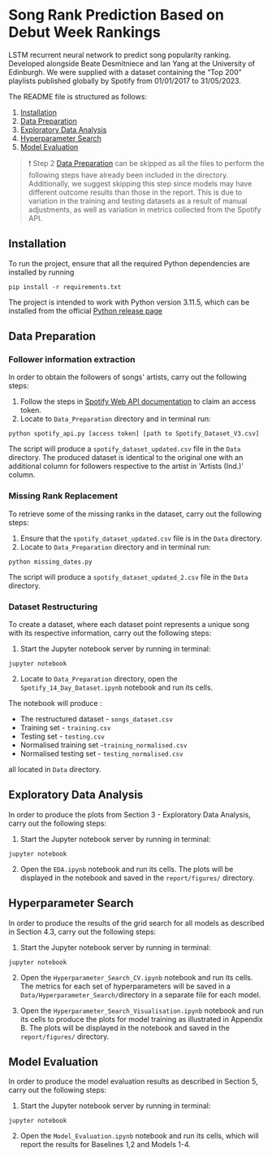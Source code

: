 # Song Rank Prediction Based on Debut Week Rankings

LSTM recurrent neural network to predict song popularity ranking. Developed alongside Beate Desmitniece and Ian Yang at the University of Edinburgh. We were supplied with a dataset containing the “Top 200” playlists published globally by Spotify from 01/01/2017 to 31/05/2023.

The README file is structured as follows:
1. [Installation](#installation)
2. [Data Preparation](#data-preparation)
3. [Exploratory Data Analysis](#exploratory-data-analysis)
4. [Hyperparameter Search](#hyperparameter-search)
5. [Model Evaluation](#model-evaluation)
> ❗ Step 2 [Data Preparation](#data-preparation) can be skipped as all the files to perform the following steps have already been
included in the directory. <br> Additionally, we suggest skipping this step since models may have different outcome results than those in the report. 
> This is due to variation in the training and testing datasets as a result of manual adjustments, as well as variation in metrics 
> collected from the Spotify API.
> 
## Installation

To run the project, ensure that all the required Python dependencies are installed by running
```
pip install -r requirements.txt
```
The project is intended to work with Python version 3.11.5, which can be installed from the official [Python release page](https://www.python.org/downloads/) 

## Data Preparation

### Follower information extraction

In order to obtain the followers of songs' artists, carry out the following steps:

1. Follow the steps in [Spotify Web API documentation](https://developer.spotify.com/documentation/web-api/tutorials/getting-started)
to claim an access token.
2. Locate to `Data_Preparation` directory and in terminal run:
```
python spotify_api.py [access token] [path to Spotify_Dataset_V3.csv]
```
The script will produce a `spotify_dataset_updated.csv` file in the `Data` directory. The produced dataset is identical to the original one
with an additional column for followers respective to the artist in 'Artists (Ind.)' column.

### Missing Rank Replacement

To retrieve some of the missing ranks in the dataset, carry out the following steps:

1. Ensure that the `spotify_dataset_updated.csv` file is in the `Data` directory.
2. Locate to `Data_Preparation` directory and in terminal run:
```
python missing_dates.py
```
The script will produce a `spotify_dataset_updated_2.csv` file in the `Data` directory.

### Dataset Restructuring

To create a dataset, where each dataset point represents a unique song with its
respective information, carry out the following steps:

1. Start the Jupyter notebook server by running in terminal:
```
jupyter notebook
```
2. Locate to `Data_Preparation` directory, open the `Spotify_14_Day_Dataset.ipynb`
notebook and run its cells. 

The notebook will produce :
- The restructured dataset  - `songs_dataset.csv`
- Training set - `training.csv`
- Testing set - `testing.csv`
- Normalised training set -`training_normalised.csv`
- Normalised testing set - `testing_normalised.csv`

all located in `Data` directory.


## Exploratory Data Analysis

In order to produce the plots from Section 3 - Exploratory Data Analysis, 
carry out the following steps:

1. Start the Jupyter notebook server by running in terminal:
```
jupyter notebook
```
2. Open the `EDA.ipynb` notebook and run its cells. The plots will be displayed in the notebook and saved in the `report/figures/` directory.


## Hyperparameter Search

In order to produce the results of the grid search for all models as described
in Section 4.3, carry out the following steps:
1. Start the Jupyter notebook server by running in terminal:
```
jupyter notebook
```
2. Open the `Hyperparameter_Search_CV.ipynb` notebook and run its cells. The metrics for each set of hyperparameters  will be saved in a 
`Data/Hyperparameter_Search/`directory in a separate file for each model.

3. Open the `Hyperparameter_Search_Visualisation.ipynb` notebook and run its cells
to produce the plots for model training as illustrated in Appendix B. The plots will be displayed in the notebook and saved in the `report/figures/` directory.


## Model Evaluation

In order to produce the model evaluation results as described in Section 5, carry out the 
following steps:

1. Start the Jupyter notebook server by running in terminal:
```
jupyter notebook
```
2. Open the `Model_Evaluation.ipynb` notebook and run its cells, which will report the results for Baselines 1,2 and Models 1-4.
